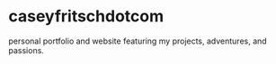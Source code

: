 # caseyfritschdotcom
personal portfolio and website featuring my projects, adventures, and passions.
